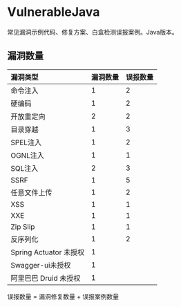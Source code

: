 # VulnerableJava

常见漏洞示例代码、修复方案、白盒检测误报案例。Java版本。

## 漏洞数量

| 漏洞类型 | 漏洞数量 | 误报数量 |
| :------ | :------ | :------- |
| 命令注入 | 1 | 2 |
| 硬编码   | 1 | 2 |
| 开放重定向 | 2 | 2 |
| 目录穿越 | 1 | 3 |
| SPEL注入 | 1 | 2 |
| OGNL注入 | 1 | 1 |
| SQL注入 | 2 | 3 |
| SSRF | 1 | 5 |
| 任意文件上传 | 1 | 2 |
| XSS | 1 | 1 |
| XXE | 1 | 1 |
| Zip Slip | 1 | 1 |
| 反序列化 | 1 | 2 |
| Spring Actuator 未授权 | 1 | |
| Swagger-ui未授权 | 1 | |
| 阿里巴巴 Druid 未授权 | 1 | |

误报数量 = 漏洞修复数量 + 误报案例数量